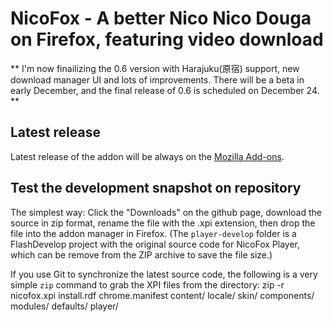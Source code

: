 NicoFox - A better Nico Nico Douga on Firefox, featuring video download
=============
** I'm now finailizing the 0.6 version with Harajuku(原宿) support, new download manager UI and lots of improvements. There will be a beta in early December, and the final release of 0.6 is scheduled on December 24. **

Latest release
-------------
Latest release of the addon will be always on the [Mozilla Add-ons](https://addons.mozilla.org/firefox/addon/8888).

Test the development snapshot on repository
-------------
The simplest way: Click the "Downloads" on the github page, download the source in zip format, rename the file with the .xpi extension, then drop the file into the addon manager in Firefox.  (The `player-develop` folder is a FlashDevelop project with the original source code for NicoFox Player, which can be remove from the ZIP archive to save the file size.)

If you use Git to synchronize the latest source code, the following is a very simple `zip` command to grab the XPI files from the directory: zip -r nicofox.xpi install.rdf chrome.manifest content/ locale/ skin/ components/ modules/ defaults/ player/
